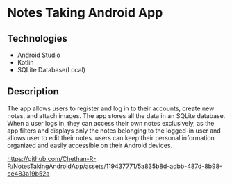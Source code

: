 # Notes Taking Android App

## Technologies

* Android Studio
* Kotlin
* SQLite Database(Local)

## Description
The app allows users to register and log in to their accounts, create new notes, and attach images. The app stores all the data in an SQLite database. When a user logs in, they can access their own notes exclusively, as the app filters and displays only the notes belonging to the logged-in user and allows user to edit their notes.
users can keep their personal information organized and easily accessible on their Android devices.



https://github.com/Chethan-R-R/NotesTakingAndroidApp/assets/119437771/5a835b8d-adbb-487d-8b98-ce483a19b52a

